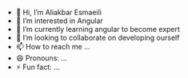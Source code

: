 - 👋 Hi, I’m Aliakbar Esmaeili
- 👀 I’m interested in Angular 
- 🌱 I’m currently learning angular to become expert 
- 💞️ I’m looking to collaborate on developing ourself
- 📫 How to reach me ...
- 😄 Pronouns: ...
- ⚡ Fun fact: ...

<!---
alisoft98/alisoft98 is a ✨ special ✨ repository because its `README.md` (this file) appears on your GitHub profile.
You can click the Preview link to take a look at your changes.
--->
